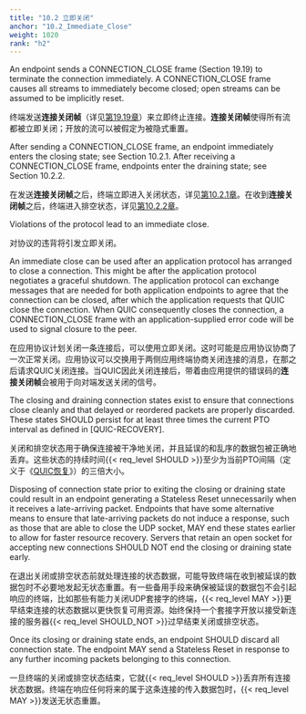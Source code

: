 ```yaml
---
title: "10.2 立即关闭"
anchor: "10.2_Immediate_Close"
weight: 1020
rank: "h2"
---
```


An endpoint sends a CONNECTION_CLOSE frame (Section 19.19) to terminate the connection immediately. A CONNECTION_CLOSE frame causes all streams to immediately become closed; open streams can be assumed to be implicitly reset.

终端发送**连接关闭帧**（详见[第19.19章]()）来立即终止连接。**连接关闭帧**使得所有流都被立即关闭；开放的流可以被假定为被隐式重置。

After sending a CONNECTION_CLOSE frame, an endpoint immediately enters the closing state; see Section 10.2.1. After receiving a CONNECTION_CLOSE frame, endpoints enter the draining state; see Section 10.2.2.

在发送**连接关闭帧**之后，终端立即进入关闭状态，详见[第10.2.1章]()。在收到**连接关闭帧**之后，终端进入排空状态，详见[第10.2.2章]()。

Violations of the protocol lead to an immediate close.

对协议的违背将引发立即关闭。

An immediate close can be used after an application protocol has arranged to close a connection. This might be after the application protocol negotiates a graceful shutdown. The application protocol can exchange messages that are needed for both application endpoints to agree that the connection can be closed, after which the application requests that QUIC close the connection. When QUIC consequently closes the connection, a CONNECTION_CLOSE frame with an application-supplied error code will be used to signal closure to the peer.

在应用协议计划关闭一条连接后，可以使用立即关闭。这时可能是应用协议协商了一次正常关闭。应用协议可以交换用于两侧应用终端协商关闭连接的消息，在那之后请求QUIC关闭连接。当QUIC因此关闭连接后，带着由应用提供的错误码的**连接关闭帧**会被用于向对端发送关闭的信号。

The closing and draining connection states exist to ensure that connections close cleanly and that delayed or reordered packets are properly discarded. These states SHOULD persist for at least three times the current PTO interval as defined in [QUIC-RECOVERY].

关闭和排空状态用于确保连接被干净地关闭，并且延误的和乱序的数据包被正确地丢弃。这些状态的持续时间{{< req_level SHOULD >}}至少为当前PTO间隔（定义于《[QUIC恢复]()》）的三倍大小。

Disposing of connection state prior to exiting the closing or draining state could result in an endpoint generating a Stateless Reset unnecessarily when it receives a late-arriving packet. Endpoints that have some alternative means to ensure that late-arriving packets do not induce a response, such as those that are able to close the UDP socket, MAY end these states earlier to allow for faster resource recovery. Servers that retain an open socket for accepting new connections SHOULD NOT end the closing or draining state early.

在退出关闭或排空状态前就处理连接的状态数据，可能导致终端在收到被延误的数据包时不必要地发起无状态重置。有一些备用手段来确保被延误的数据包不会引起响应的终端，比如那些有能力关闭UDP套接字的终端，{{< req_level MAY >}}更早结束连接的状态数据以更快恢复可用资源。始终保持一个套接字开放以接受新连接的服务器{{< req_level SHOULD_NOT >}}过早结束关闭或排空状态。

Once its closing or draining state ends, an endpoint SHOULD discard all connection state. The endpoint MAY send a Stateless Reset in response to any further incoming packets belonging to this connection.

一旦终端的关闭或排空状态结束，它就{{< req_level SHOULD >}}丢弃所有连接状态数据。终端在响应任何将来的属于这条连接的传入数据包时，{{< req_level MAY >}}发送无状态重置。
